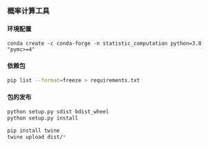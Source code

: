 ### 概率计算工具

#### 环境配置

```
conda create -c conda-forge -n statistic_computation python=3.8 "pymc>=4"
```

#### 依赖包

```bash
pip list --format=freeze > requirements.txt
```

#### 包的发布

```bash
python setup.py sdist bdist_wheel
python setup.py install

pip install twine
twine upload dist/*
```

